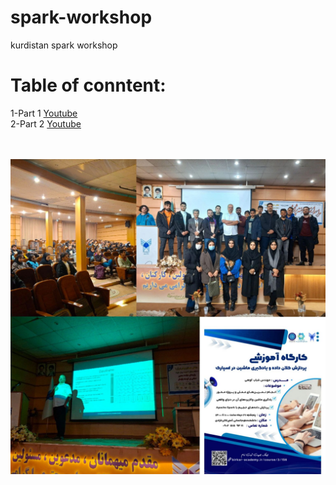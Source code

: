 # spark-workshop
kurdistan spark workshop

# Table of conntent:</br>
1-Part 1 [Youtube](https://youtu.be/_I3ZVMHLNns?si=n31hXGL4M5jdir9E) </br>
2-Part 2 [Youtube](https://youtu.be/ePWR2UcKC6A?si=Ib674JSTf_HkHfMg) </br>

</br> </br>
![Image](banner.jpg)

